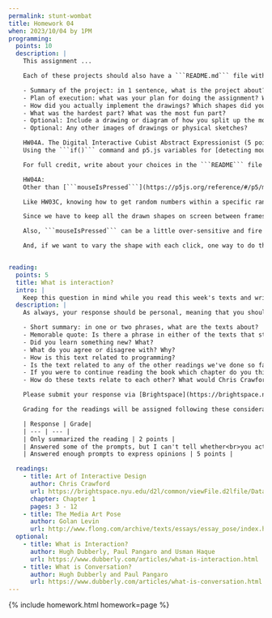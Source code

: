 ```yaml
---
permalink: stunt-wombat
title: Homework 04
when: 2023/10/04 by 1PM
programming:
  points: 10
  description: |
    This assignment ...

    Each of these projects should also have a ```README.md``` file with a brief documentation of your thought process, sketches and things that you tried, but didn't work, etc. The writeup will help me follow your thought process when grading, so the more info you give me, the better I can evaluate your submission. You can use the following rubric to guide your writeup:

    - Summary of the project: in 1 sentence, what is the project about?
    - Plan of execution: what was your plan for doing the assignment? What were the shapes you had to draw?
    - How did you actually implement the drawings? Which shapes did you draw?
    - What was the hardest part? What was the most fun part?
    - Optional: Include a drawing or diagram of how you split up the more complex shapes into simpler shapes.
    - Optional: Any other images of drawings or physical sketches?

    HW04A. The Digital Interactive Cubist Abstract Expressionist (5 points):  
    Using the ```if()``` command and p5.js variables for [detecting mouse interactions](https://p5js.org/reference/#EventsMouse), create an interactive piece that draws something different every time there's a mouse click or movement. What shapes to draw is up to you: they can be simple ```rect()``` of different proportions, ```line()``` of varying widths or even ```arcs()``` and [```bezier()```](https://p5js.org/reference/#/p5/bezier) curves with ```random()``` parameters. Their location should be related to the mouse location on the canvas (if possible), and their colors and other parameters should always be different. You can use just one shape for the whole exercise (as long as the parameters are always different) or you can vary the shape with each click.

    For full credit, write about your choices in the ```README``` file in your repository. How many shapes are you using? Are you drawing when the mouse is pressed or when the mouse is moved?

    HW04A:  
    Other than [```mouseIsPressed```](https://p5js.org/reference/#/p5/mouseIsPressed), other variables that are fun to use are: [```mouseX```](https://p5js.org/reference/#/p5/mouseX) and [```mouseY```](https://p5js.org/reference/#/p5/mouseY), [```pmouseX```](https://p5js.org/reference/#/p5/pmouseX) and [```pmouseY```](https://p5js.org/reference/#/p5/pmouseY), and [```movedX```](https://p5js.org/reference/#/p5/movedX) and [```movedY```](https://p5js.org/reference/#/p5/movedY).

    Like HW03C, knowing how to get random numbers within a specific range will go a long way for this one.

    Since we have to keep all the drawn shapes on screen between frames we can't call ```background()``` in the ```draw()``` function, but Wehave to put it in ```setup()```.

    Also, ```mouseIsPressed``` can be a little over-sensitive and fire many times with one click. That Happens when our ```draw()``` function is running too fast, and even for the quickest mouse clicks it is able to run multiple times while our finger is pressing the button. We'll see how to properly fix this in our next class, but for now we can experiment changing the frame rate (how often it runs ```draw()```) by calling [```frameRate()```](https://p5js.org/reference/#/p5/frameRate) during ```setup()```. Something like ```frameRate(40)``` or ```frameRate(30)``` should still feel responsive and avoid too many spurious clicks.

    And, if we want to vary the shape with each click, one way to do that is to keep a variable that counts the number of clicks and then we can pick the next shape to be drawn based on whether that number is odd/even, or a multiple of 10, or larger than 50...


reading:
  points: 5
  title: What is interaction?
  intro: |
    Keep this question in mind while you read this week's texts and write your 200-word response to:
  description: |
    As always, your response should be personal, meaning that you should be expressing your views and opinions about the text and not just summarizing it. You can use the following rubric to guide your response:

    - Short summary: in one or two phrases, what are the texts about?
    - Memorable quote: Is there a phrase in either of the texts that stands out or captures the main idea of the texts?
    - Did you learn something new? What?
    - What do you agree or disagree with? Why?
    - How is this text related to programming?
    - Is the text related to any of the other readings we've done so far?
    - If you were to continue reading the book which chapter do you think would resonate the strongest with you?
    - How do these texts relate to each other? What would Chris Crawford say about "The Media Art Pose"?

    Please submit your response via [Brightspace](https://brightspace.nyu.edu/d2l/home/312200).

    Grading for the readings will be assigned following these considerations:

    | Response | Grade|
    | --- | --- |
    | Only summarized the reading | 2 points |
    | Answered some of the prompts, but I can't tell whether<br>you actually read the text, or what you thought | 3 points |
    | Answered enough prompts to express opinions | 5 points |

  readings:
    - title: Art of Interactive Design
      author: Chris Crawford
      url: https://brightspace.nyu.edu/d2l/common/viewFile.d2lfile/Database/MTk2MDYyOTY/crawford_art-interactive-design.pdf?ou=312200
      chapter: Chapter 1
      pages: 3 - 12
    - title: The Media Art Pose
      author: Golan Levin
      url: http://www.flong.com/archive/texts/essays/essay_pose/index.html
  optional:
    - title: What is Interaction?
      author: Hugh Dubberly, Paul Pangaro and Usman Haque
      url: https://www.dubberly.com/articles/what-is-interaction.html
    - title: What is Conversation?
      author: Hugh Dubberly and Paul Pangaro
      url: https://www.dubberly.com/articles/what-is-conversation.html
---
```

{% include homework.html homework=page %}
